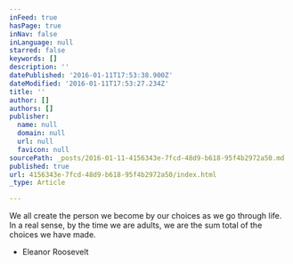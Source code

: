 ```yaml
---
inFeed: true
hasPage: true
inNav: false
inLanguage: null
starred: false
keywords: []
description: ''
datePublished: '2016-01-11T17:53:38.900Z'
dateModified: '2016-01-11T17:53:27.234Z'
title: ''
author: []
authors: []
publisher:
  name: null
  domain: null
  url: null
  favicon: null
sourcePath: _posts/2016-01-11-4156343e-7fcd-48d9-b618-95f4b2972a50.md
published: true
url: 4156343e-7fcd-48d9-b618-95f4b2972a50/index.html
_type: Article

---
```

We all create the person we become by our choices as we go through life. In a real sense, by the time we are adults, we are the sum total of the choices we have made.
- Eleanor Roosevelt